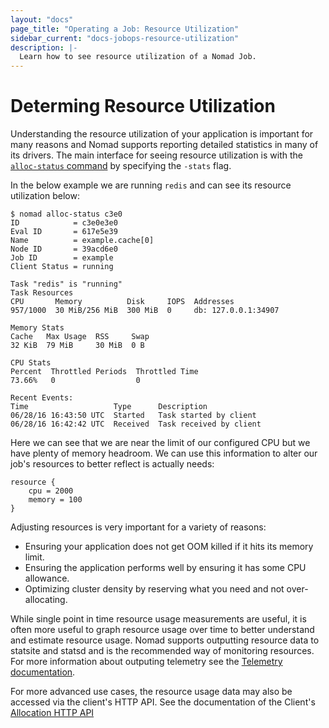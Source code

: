 ```yaml
---
layout: "docs"
page_title: "Operating a Job: Resource Utilization"
sidebar_current: "docs-jobops-resource-utilization"
description: |-
  Learn how to see resource utilization of a Nomad Job.
---
```


# Determing Resource Utilization

Understanding the resource utilization of your application is important for many
reasons and Nomad supports reporting detailed statistics in many of its drivers.
The main interface for seeing resource utilization is with the [`alloc-status`
command](/docs/commands/alloc-status.html) by specifying the `-stats` flag.

In the below example we are running `redis` and can see its resource utilization
below:

```
$ nomad alloc-status c3e0
ID            = c3e0e3e0
Eval ID       = 617e5e39
Name          = example.cache[0]
Node ID       = 39acd6e0
Job ID        = example
Client Status = running

Task "redis" is "running"
Task Resources
CPU       Memory          Disk     IOPS  Addresses
957/1000  30 MiB/256 MiB  300 MiB  0     db: 127.0.0.1:34907

Memory Stats
Cache   Max Usage  RSS     Swap
32 KiB  79 MiB     30 MiB  0 B

CPU Stats
Percent  Throttled Periods  Throttled Time
73.66%   0                  0

Recent Events:
Time                   Type      Description
06/28/16 16:43:50 UTC  Started   Task started by client
06/28/16 16:42:42 UTC  Received  Task received by client
```

Here we can see that we are near the limit of our configured CPU but we have
plenty of memory headroom. We can use this information to alter our job's
resources to better reflect is actually needs:

```
resource {
    cpu = 2000
    memory = 100
}
```

Adjusting resources is very important for a variety of reasons:

* Ensuring your application does not get OOM killed if it hits its memory limit.
* Ensuring the application performs well by ensuring it has some CPU allowance.
* Optimizing cluster density by reserving what you need and not over-allocating.

While single point in time resource usage measurements are useful, it is often
more useful to graph resource usage over time to better understand and estimate
resource usage. Nomad supports outputting resource data to statsite and statsd
and is the recommended way of monitoring resources. For more information about
outputing telemetry see the [Telemetry documentation](/docs/agent/telemetry.html).

For more advanced use cases, the resource usage data may also be accessed via
the client's HTTP API. See the documentation of the Client's
[Allocation HTTP API](/docs/http/client-allocation-stats.html)
